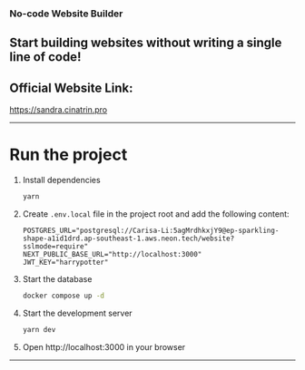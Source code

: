 ### No-code Website Builder
## Start building websites without writing a single line of code! 

## Official Website Link:
https://sandra.cinatrin.pro

---
# Run the project

1. Install dependencies
   ```bash
   yarn
   ```
   
2. Create `.env.local` file in the project root and add the following content:

   ```text
   POSTGRES_URL="postgresql://Carisa-Li:5agMrdhkxjY9@ep-sparkling-shape-a1id1drd.ap-southeast-1.aws.neon.tech/website?sslmode=require"
   NEXT_PUBLIC_BASE_URL="http://localhost:3000"
   JWT_KEY="harrypotter"
   ```

3. Start the database
   ```bash
   docker compose up -d
   ```

4. Start the development server
   ```bash
   yarn dev
   ```
5. Open http://localhost:3000 in your browser


---
